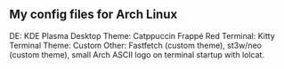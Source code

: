 ## My config files for Arch Linux
DE: KDE Plasma
Desktop Theme: Catppuccin Frappé Red
Terminal: Kitty
Terminal Theme: Custom
Other: Fastfetch (custom theme), st3w/neo (custom theme), small Arch ASCII logo on terminal startup with lolcat.
